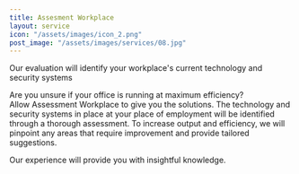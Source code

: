 ```yaml
---
title: Assesment Workplace
layout: service
icon: "/assets/images/icon_2.png"
post_image: "/assets/images/services/08.jpg"
---
```


<p>Our evaluation will identify your workplace's current technology and security systems</p>

<p>Are you unsure if your office is running at maximum efficiency? <br> Allow Assessment Workplace to give you the solutions. The technology and security systems in place at your place of employment will be identified through a thorough assessment. To increase output and efficiency, we will pinpoint any areas that require improvement and provide tailored suggestions. </p>
<p>Our experience will provide you with insightful knowledge.  </p>